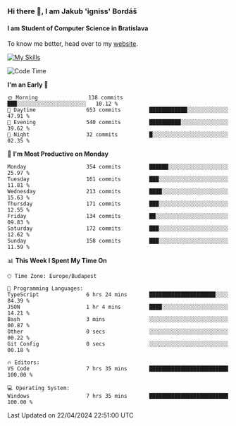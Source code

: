 ### Hi there 👋, I am Jakub 'igniss' Bordáš

#### I am Student of Computer Science in Bratislava
To know me better, head over to my [website](https://bordas.sk).

[![My Skills](https://skillicons.dev/icons?i=js,html,css,figma,svelte,java,kotlin,python,postgresql,typescript,nest,nodejs)](https://bordas.sk)


<!--START_SECTION:waka-->
![Code Time](http://img.shields.io/badge/Code%20Time-1%2C474%20hrs%2051%20mins-blue)

**I'm an Early 🐤** 

```text
🌞 Morning                138 commits         ███░░░░░░░░░░░░░░░░░░░░░░   10.12 % 
🌆 Daytime                653 commits         ████████████░░░░░░░░░░░░░   47.91 % 
🌃 Evening                540 commits         ██████████░░░░░░░░░░░░░░░   39.62 % 
🌙 Night                  32 commits          █░░░░░░░░░░░░░░░░░░░░░░░░   02.35 % 
```
📅 **I'm Most Productive on Monday** 

```text
Monday                   354 commits         ██████░░░░░░░░░░░░░░░░░░░   25.97 % 
Tuesday                  161 commits         ███░░░░░░░░░░░░░░░░░░░░░░   11.81 % 
Wednesday                213 commits         ████░░░░░░░░░░░░░░░░░░░░░   15.63 % 
Thursday                 171 commits         ███░░░░░░░░░░░░░░░░░░░░░░   12.55 % 
Friday                   134 commits         ██░░░░░░░░░░░░░░░░░░░░░░░   09.83 % 
Saturday                 172 commits         ███░░░░░░░░░░░░░░░░░░░░░░   12.62 % 
Sunday                   158 commits         ███░░░░░░░░░░░░░░░░░░░░░░   11.59 % 
```


📊 **This Week I Spent My Time On** 

```text
🕑︎ Time Zone: Europe/Budapest

💬 Programming Languages: 
TypeScript               6 hrs 24 mins       █████████████████████░░░░   84.39 % 
JSON                     1 hr 4 mins         ████░░░░░░░░░░░░░░░░░░░░░   14.21 % 
Bash                     3 mins              ░░░░░░░░░░░░░░░░░░░░░░░░░   00.87 % 
Other                    0 secs              ░░░░░░░░░░░░░░░░░░░░░░░░░   00.22 % 
Git Config               0 secs              ░░░░░░░░░░░░░░░░░░░░░░░░░   00.18 % 

🔥 Editors: 
VS Code                  7 hrs 35 mins       █████████████████████████   100.00 % 

💻 Operating System: 
Windows                  7 hrs 35 mins       █████████████████████████   100.00 % 
```


 Last Updated on 22/04/2024 22:51:00 UTC
<!--END_SECTION:waka-->
